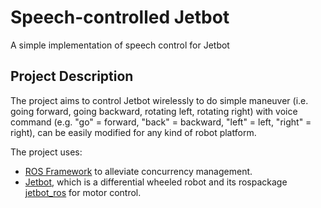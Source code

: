 # Speech-controlled Jetbot
A simple implementation of speech control for Jetbot

## Project Description
The project aims to control Jetbot wirelessly to do simple maneuver (i.e. going forward, going backward, rotating left, rotating right) with voice command (e.g. "go" = forward, "back" = backward, "left" = left, "right" = right), can be easily modified for any kind of robot platform. 

The project uses: 
* [ROS Framework](http://wiki.ros.org/) to alleviate concurrency management.
* [Jetbot](https://jetbot.org/master/), which is a differential wheeled robot and its rospackage [jetbot_ros](https://github.com/dusty-nv/jetbot_ros) for motor control.

